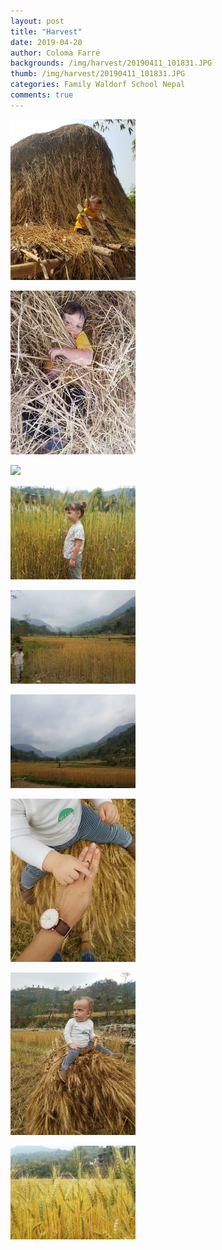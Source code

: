 ```yaml
---
layout: post
title: "Harvest"
date: 2019-04-20
author: Coloma Farré
backgrounds: /img/harvest/20190411_101831.JPG
thumb: /img/harvest/20190411_101831.JPG
categories: Family Waldorf School Nepal 
comments: true
---
```


<a href="/img/harvest/20190404_093627.JPG"> <img border="0" src= "/img/harvest/20190404_093627.JPG" width="200"></a>


<a href="/img/harvest/20190404_094543.JPG"> <img border="0" src= "/img/harvest/20190404_094543.JPG" width="200"></a>


<a href="/img/harvest/20190405_100552.JPG"> <img border="0" src= "/img/harvest/20190405_100552.JPG" width="200"></a>


<a href="/img/harvest/20190411_091210.JPG"> <img border="0" src= "/img/harvest/20190411_091210.JPG" width="200"></a>


<a href="/img/harvest/20190411_094111.JPG"> <img border="0" src= "/img/harvest/20190411_094111.JPG" width="200"></a>


<a href="/img/harvest/20190411_094356.JPG"> <img border="0" src= "/img/harvest/20190411_094356.JPG" width="200"></a>


<a href="/img/harvest/20190411_095530.JPG"> <img border="0" src= "/img/harvest/20190411_095530.JPG" width="200"></a>


<a href="/img/harvest/20190411_095609.JPG"> <img border="0" src= "/img/harvest/20190411_095609.JPG" width="200"></a>


<a href="/img/harvest/20190411_101831.JPG"> <img border="0" src= "/img/harvest/20190411_101831.JPG" width="200"></a>
